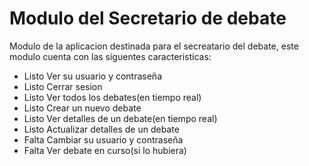 # Modulo del Secretario de debate
Modulo de la aplicacion destinada para el secreatario del debate,
este modulo cuenta con las siguentes caracteristicas:
- Listo Ver su usuario y contraseña
- Listo Cerrar sesion
- Listo Ver todos los debates(en tiempo real)
- Listo Crear un nuevo debate
- Listo Ver detalles de un debate(en tiempo real)
- Listo Actualizar detalles de un debate
- Falta Cambiar su usuario y contraseña
- Falta Ver debate en curso(si lo hubiera)